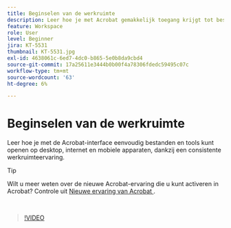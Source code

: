 ```yaml
---
title: Beginselen van de werkruimte
description: Leer hoe je met Acrobat gemakkelijk toegang krijgt tot bestanden en tools op desktops, het web en mobiele apparaten
feature: Workspace
role: User
level: Beginner
jira: KT-5531
thumbnail: KT-5531.jpg
exl-id: 4638061c-6ed7-4dc0-b865-5e0b8da9cbd4
source-git-commit: 17a25611e3444b0b00f4a78306fdedc59495c07c
workflow-type: tm+mt
source-wordcount: '63'
ht-degree: 6%

---
```


# Beginselen van de werkruimte

Leer hoe je met de Acrobat-interface eenvoudig bestanden en tools kunt openen op desktop, internet en mobiele apparaten, dankzij een consistente werkruimteervaring.

>[!TIP]
>
>Wilt u meer weten over de nieuwe Acrobat-ervaring die u kunt activeren in Acrobat? Controle uit [ Nieuwe ervaring van Acrobat ](new-workspace.md).

<br>

>[!VIDEO](https://video.tv.adobe.com/v/337971?quality=12&learn=on&hidetitle=true)
